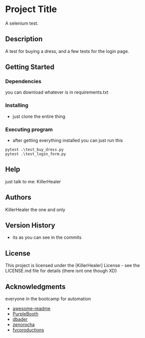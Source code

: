 # Project Title

A selenium test.

## Description

A test for buying a dress, and a few tests for the login page.

## Getting Started

### Dependencies

you can download whatever is in requirements.txt

### Installing

* just clone the entire thing

### Executing program

* after getting everything installed you can just run this
```
pytest .\test_buy_dress.py 
pytest .\test_login_form.py
```

## Help

just talk to me: KillerHealer


## Authors

KillerHealer the one and only
 

## Version History

* its as you can see in the commits

## License

This project is licensed under the [KillerHealer] License - see the LICENSE.md file for details
(there isnt one though XD)

## Acknowledgments

everyone in the bootcamp for automation
* [awesome-readme](https://github.com/matiassingers/awesome-readme)
* [PurpleBooth](https://gist.github.com/PurpleBooth/109311bb0361f32d87a2)
* [dbader](https://github.com/dbader/readme-template)
* [zenorocha](https://gist.github.com/zenorocha/4526327)
* [fvcproductions](https://gist.github.com/fvcproductions/1bfc2d4aecb01a834b46)